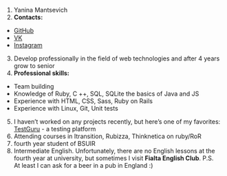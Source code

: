 1. Yanina Mantsevich
2. **Contacts:**
* [GitHub](https://github.com/yanamanc)
* [VK](https://vk.com/idyana_manc)
* [Instagram](https://www.instagram.com/yanamanc)
3. Develop professionally in the field of web technologies and after 4 years grow to senior
4. **Professional skills:**
* Team building
* Knowledge of Ruby, C ++, SQL, SQLite the basics of Java and JS
* Experience with HTML, CSS, Sass, Ruby on Rails
* Experience with Linux, Git, Unit tests
5. I haven’t worked on any projects recently, but here’s one of my favorites: [TestGuru](https://github.com/yanamanc/TestGuru) - a testing platform
6. Attending courses in Itransition, Rubizza, Thinknetica on ruby/RoR
7. fourth year student of BSUIR
8. Intermediate English. Unfortunately, there are no English lessons at the fourth year at university, but sometimes I visit **Fialta English Club**.
P.S. At least I can ask for a beer in a pub in England :)

